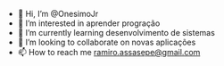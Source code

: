- 👋 Hi, I’m @OnesimoJr
- 👀 I’m interested in  aprender progração
- 🌱 I’m currently learning  desenvolvimento de sistemas
- 💞️ I’m looking to collaborate on  novas aplicações
- 📫 How to reach me  ramiro.assasepe@gmail.com

<!---
OnesimoJr/OnesimoJr is a ✨ special ✨ repository because its `README.md` (this file) appears on your GitHub profile.
You can click the Preview link to take a look at your changes.
--->
